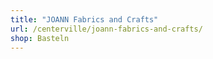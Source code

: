 ```yaml
---
title: "JOANN Fabrics and Crafts"
url: /centerville/joann-fabrics-and-crafts/
shop: Basteln
---
```

